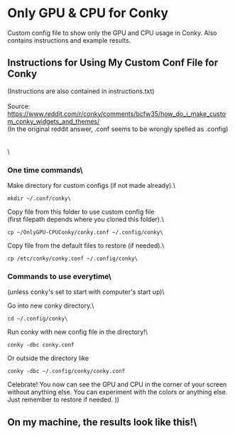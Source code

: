 # Only GPU & CPU for Conky
Custom config file to show only the GPU and CPU usage in Conky. Also contains instructions and example results.

## Instructions for Using My Custom Conf File for Conky
(Instructions are also contained in instructions.txt)\
\
Source:\
https://www.reddit.com/r/conky/comments/bcfw35/how_do_i_make_custom_conky_widgets_and_themes/ \
(In the original reddit answer, .conf seems to be wrongly spelled as .config)\
\
\
\
### One time commands\

Make directory for custom configs (if not made already).\
```
mkdir ~/.conf/conky\
```
Copy file from this folder to use custom config file\
(first filepath depends where you cloned this folder).\
```
cp ~/OnlyGPU-CPUConky/conky.conf ~/.config/conky\
```
Copy file from the default files to restore (if needed).\

```
cp /etc/conky/conky.conf ~/.config/conky\
```

### Commands to use everytime\
(unless conky's set to start with computer's start up)\

Go into new conky directory.\
```
cd ~/.config/conky\
```
Run conky with new config file in the directory!\
```
conky -dbc conky.conf
```
Or outside the directory like
```
conky -dbc ~/.config/conky/conky.conf
```
Celebrate! You now can see the GPU and CPU in the corner of your screen without anything else.
You can experiment with the colors or anything else. Just remember to restore if needed. ))

## On my machine, the results look like this!\
